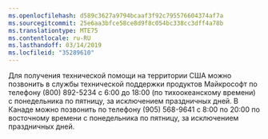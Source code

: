 ```yaml
---
ms.openlocfilehash: d589c3627a9794bcaaf3f92c795576604374af7a
ms.sourcegitcommit: 25e6aa3bfce58ce8d9f8c054bc338cc3dff4a78b
ms.translationtype: MTE75
ms.contentlocale: ru-RU
ms.lasthandoff: 03/14/2019
ms.locfileid: "35289610"
---
```

Для получения технической помощи на территории США можно позвонить в службы технической поддержки продуктов Майкрософт по телефону (800) 892-5234 с 6:00 до 18:00 (по тихоокеанскому времени) с понедельника по пятницу, за исключением праздничных дней. В Канаде можно позвонить по телефону (905) 568-9641 с 8:00 по 20:00 по восточному времени с понедельника по пятницу, за исключением праздничных дней.